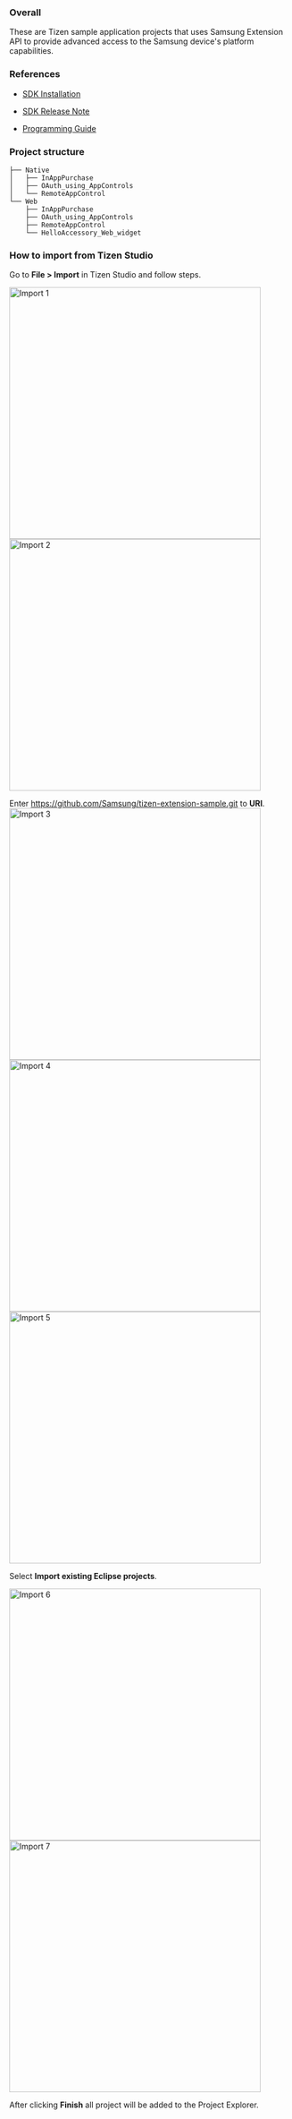 ### Overall
These are Tizen sample application projects that uses Samsung Extension API to provide advanced access to the Samsung device's platform capabilities.

### References
* [SDK Installation](http://developer.samsung.com/gear/develop/tech-doc/tizen-extension-sdk-guide)

* [SDK Release Note](http://developer.samsung.com/gear/develop/tech-doc/wearable-extension-releases)

* [Programming Guide](http://developer.samsung.com/gear/develop/tech-doc/tizen-wearable-extension-programming-guide)

### Project structure
```
├── Native
│   ├── InAppPurchase
│   ├── OAuth_using_AppControls
│   └── RemoteAppControl
└── Web
    ├── InAppPurchase
    ├── OAuth_using_AppControls
    ├── RemoteAppControl
    └── HelloAccessory_Web_widget
```
### How to import from Tizen Studio
Go to **File > Import** in Tizen Studio and follow steps.

<img src="https://github.com/Samsung/tizen-extension-sample/blob/master/screenshot/import1.png" alt="Import 1" width="450"/>
<img src="https://github.com/Samsung/tizen-extension-sample/blob/master/screenshot/import2.png" alt="Import 2" width="450"/>

Enter https://github.com/Samsung/tizen-extension-sample.git to **URI**.
<img src="https://github.com/Samsung/tizen-extension-sample/blob/master/screenshot/import3.png" alt="Import 3" width="450"/>
<img src="https://github.com/Samsung/tizen-extension-sample/blob/master/screenshot/import4.png" alt="Import 4" width="450"/>
<img src="https://github.com/Samsung/tizen-extension-sample/blob/master/screenshot/import5.png" alt="Import 5" width="450"/>

Select **Import existing Eclipse projects**.

<img src="https://github.com/Samsung/tizen-extension-sample/blob/master/screenshot/import6.png" alt="Import 6" width="450"/>
<img src="https://github.com/Samsung/tizen-extension-sample/blob/master/screenshot/import7.png" alt="Import 7" width="450"/>

After clicking **Finish** all project will be added to the Project Explorer.
